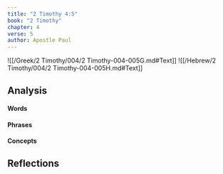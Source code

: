 ```yaml
---
title: "2 Timothy 4:5"
book: "2 Timothy"
chapter: 4
verse: 5
author: Apostle Paul
---
```

![[/Greek/2 Timothy/004/2 Timothy-004-005G.md#Text]]
![[/Hebrew/2 Timothy/004/2 Timothy-004-005H.md#Text]]

## Analysis

#### Words

#### Phrases

#### Concepts

## Reflections
